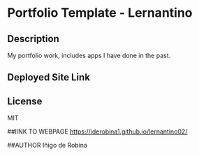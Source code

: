 # Portfolio Template - Lernantino 


## Description 
My portfolio work, includes apps I have done in the past.

## Deployed Site Link


## License
MIT

##lINK TO WEBPAGE
https://iderobina1.github.io/lernantino02/


##AUTHOR
Iñigo de Robina